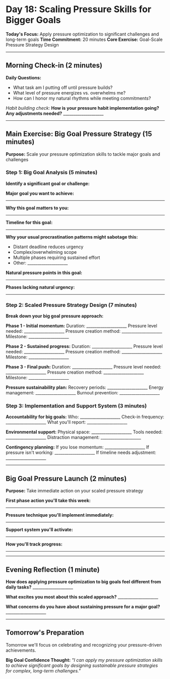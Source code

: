 # Day 18: Scaling Pressure Skills for Bigger Goals

**Today's Focus:** Apply pressure optimization to significant challenges and long-term goals
**Time Commitment:** 20 minutes
**Core Exercise:** Goal-Scale Pressure Strategy Design

---

## Morning Check-in (2 minutes)

**Daily Questions:**
- What task am I putting off until pressure builds?
- What level of pressure energizes vs. overwhelms me?
- How can I honor my natural rhythms while meeting commitments?

*Habit building check:*
**How is your pressure habit implementation going? Any adjustments needed?** ____________________

---

## Main Exercise: Big Goal Pressure Strategy (15 minutes)

**Purpose:** Scale your pressure optimization skills to tackle major goals and challenges

### Step 1: Big Goal Analysis (5 minutes)

**Identify a significant goal or challenge:**

**Major goal you want to achieve:**
____________________

**Why this goal matters to you:**
____________________

**Timeline for this goal:**
____________________

**Why your usual procrastination patterns might sabotage this:**
- Distant deadline reduces urgency
- Complex/overwhelming scope
- Multiple phases requiring sustained effort
- Other: ____________________

**Natural pressure points in this goal:**
____________________

**Phases lacking natural urgency:**
____________________

### Step 2: Scaled Pressure Strategy Design (7 minutes)

**Break down your big goal pressure approach:**

**Phase 1 - Initial momentum:**
Duration: ____________________
Pressure level needed: ____________________
Pressure creation method: ____________________
Milestone: ____________________

**Phase 2 - Sustained progress:**
Duration: ____________________
Pressure level needed: ____________________
Pressure creation method: ____________________
Milestone: ____________________

**Phase 3 - Final push:**
Duration: ____________________
Pressure level needed: ____________________
Pressure creation method: ____________________
Milestone: ____________________

**Pressure sustainability plan:**
Recovery periods: ____________________
Energy management: ____________________
Burnout prevention: ____________________

### Step 3: Implementation and Support System (3 minutes)

**Accountability for big goals:**
Who: ____________________
Check-in frequency: ____________________
What you'll report: ____________________

**Environmental support:**
Physical space: ____________________
Tools needed: ____________________
Distraction management: ____________________

**Contingency planning:**
If you lose momentum: ____________________
If pressure isn't working: ____________________
If timeline needs adjustment: ____________________

---

## Big Goal Pressure Launch (2 minutes)

**Purpose:** Take immediate action on your scaled pressure strategy

**First phase action you'll take this week:**
____________________

**Pressure technique you'll implement immediately:**
____________________

**Support system you'll activate:**
____________________

**How you'll track progress:**
____________________

---

## Evening Reflection (1 minute)

**How does applying pressure optimization to big goals feel different from daily tasks?** ____________________

**What excites you most about this scaled approach?** ____________________

**What concerns do you have about sustaining pressure for a major goal?** ____________________

---

## Tomorrow's Preparation
Tomorrow we'll focus on celebrating and recognizing your pressure-driven achievements.

**Big Goal Confidence Thought:**
*"I can apply my pressure optimization skills to achieve significant goals by designing sustainable pressure strategies for complex, long-term challenges."*